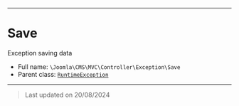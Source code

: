 ***

# Save

Exception saving data



* Full name: `\Joomla\CMS\MVC\Controller\Exception\Save`
* Parent class: [`RuntimeException`](../../../../../RuntimeException.md)






***
> Last updated on 20/08/2024
